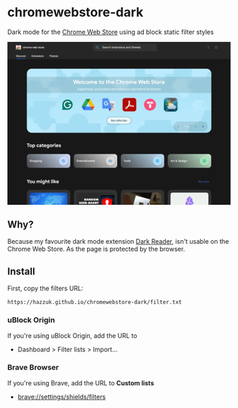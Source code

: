 # chromewebstore-dark
Dark mode for the [Chrome Web Store](https://chromewebstore.google.com/) using ad block static filter styles

![Example image](https://raw.githubusercontent.com/hazzuk/chromewebstore-dark/refs/heads/main/example.webp)

## Why?

Because my favourite dark mode extension [Dark Reader](https://github.com/darkreader/darkreader), isn't usable on the Chrome Web Store. As the page is protected by the browser.

## Install

First, copy the filters URL:

```
https://hazzuk.github.io/chromewebstore-dark/filter.txt
```

### uBlock Origin
If you're using uBlock Origin, add the URL to
- Dashboard > Filter lists > Import...

### Brave Browser

If you're using Brave, add the URL to **Custom lists**
- [brave://settings/shields/filters](brave://settings/shields/filters)